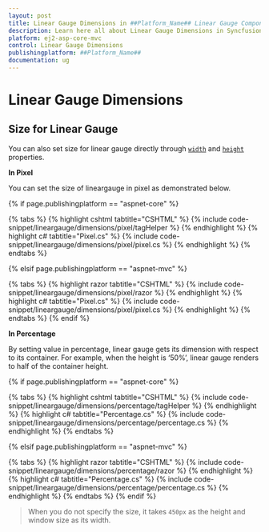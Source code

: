 ```yaml
---
layout: post
title: Linear Gauge Dimensions in ##Platform_Name## Linear Gauge Component
description: Learn here all about Linear Gauge Dimensions in Syncfusion ##Platform_Name## Linear Gauge component and more.
platform: ej2-asp-core-mvc
control: Linear Gauge Dimensions
publishingplatform: ##Platform_Name##
documentation: ug
---
```


# Linear Gauge Dimensions

<!-- markdownlint-disable MD036 -->

## Size for Linear Gauge

You can also set size for linear gauge directly through [`width`](https://help.syncfusion.com/cr/aspnetcore-js2/Syncfusion.EJ2~Syncfusion.EJ2.LinearGauge.LinearGauge~Width.html) and [`height`](https://help.syncfusion.com/cr/aspnetcore-js2/Syncfusion.EJ2~Syncfusion.EJ2.LinearGauge.LinearGauge~Height.html) properties.

**In Pixel**

You can set the size of lineargauge in pixel as demonstrated below.

{% if page.publishingplatform == "aspnet-core" %}

{% tabs %}
{% highlight cshtml tabtitle="CSHTML" %}
{% include code-snippet/lineargauge/dimensions/pixel/tagHelper %}
{% endhighlight %}
{% highlight c# tabtitle="Pixel.cs" %}
{% include code-snippet/lineargauge/dimensions/pixel/pixel.cs %}
{% endhighlight %}
{% endtabs %}

{% elsif page.publishingplatform == "aspnet-mvc" %}

{% tabs %}
{% highlight razor tabtitle="CSHTML" %}
{% include code-snippet/lineargauge/dimensions/pixel/razor %}
{% endhighlight %}
{% highlight c# tabtitle="Pixel.cs" %}
{% include code-snippet/lineargauge/dimensions/pixel/pixel.cs %}
{% endhighlight %}
{% endtabs %}
{% endif %}



**In Percentage**

By setting value in percentage, linear gauge gets its dimension with respect to its container. For example, when the height is ‘50%’, linear gauge renders to half of the container height.

{% if page.publishingplatform == "aspnet-core" %}

{% tabs %}
{% highlight cshtml tabtitle="CSHTML" %}
{% include code-snippet/lineargauge/dimensions/percentage/tagHelper %}
{% endhighlight %}
{% highlight c# tabtitle="Percentage.cs" %}
{% include code-snippet/lineargauge/dimensions/percentage/percentage.cs %}
{% endhighlight %}
{% endtabs %}

{% elsif page.publishingplatform == "aspnet-mvc" %}

{% tabs %}
{% highlight razor tabtitle="CSHTML" %}
{% include code-snippet/lineargauge/dimensions/percentage/razor %}
{% endhighlight %}
{% highlight c# tabtitle="Percentage.cs" %}
{% include code-snippet/lineargauge/dimensions/percentage/percentage.cs %}
{% endhighlight %}
{% endtabs %}
{% endif %}



> When you do not specify the size, it takes `450px` as the height and window size as its width.